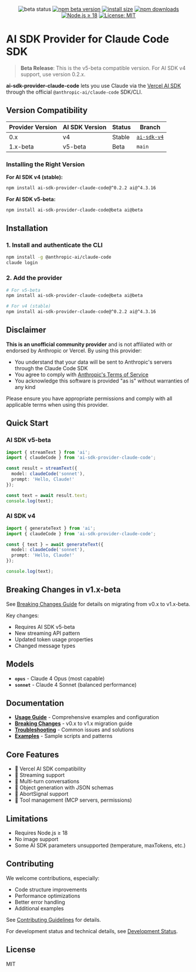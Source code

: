 <p align="center">
  <img src="https://img.shields.io/badge/status-beta-FF6700" alt="beta status">
  <a href="https://www.npmjs.com/package/ai-sdk-provider-claude-code"><img src="https://img.shields.io/npm/v/ai-sdk-provider-claude-code/beta?color=00A79E" alt="npm beta version" /></a>
  <a href="https://www.npmjs.com/package/ai-sdk-provider-claude-code"><img src="https://img.shields.io/npm/unpacked-size/ai-sdk-provider-claude-code?color=00A79E" alt="install size" /></a>
  <a href="https://www.npmjs.com/package/ai-sdk-provider-claude-code"><img src="https://img.shields.io/npm/dy/ai-sdk-provider-claude-code.svg?color=00A79E" alt="npm downloads" /></a>
  <a href="https://nodejs.org/en/about/releases/"><img src="https://img.shields.io/badge/node-%3E%3D18-00A79E" alt="Node.js ≥ 18" /></a>
  <a href="https://www.npmjs.com/package/ai-sdk-provider-claude-code"><img src="https://img.shields.io/npm/l/ai-sdk-provider-claude-code?color=00A79E" alt="License: MIT" /></a>
</p>

# AI SDK Provider for Claude Code SDK

> **Beta Release**: This is the v5-beta compatible version. For AI SDK v4 support, use version 0.2.x.

**ai-sdk-provider-claude-code** lets you use Claude via the [Vercel AI SDK](https://sdk.vercel.ai/docs) through the official `@anthropic-ai/claude-code` SDK/CLI.

## Version Compatibility

| Provider Version | AI SDK Version | Status | Branch |
|-----------------|----------------|---------|---------|
| 0.x | v4 | Stable | [`ai-sdk-v4`](https://github.com/ben-vargas/ai-sdk-provider-claude-code/tree/ai-sdk-v4) |
| 1.x-beta | v5-beta | Beta | `main` |

### Installing the Right Version

**For AI SDK v4 (stable):**
```bash
npm install ai-sdk-provider-claude-code@^0.2.2 ai@^4.3.16
```

**For AI SDK v5-beta:**
```bash
npm install ai-sdk-provider-claude-code@beta ai@beta
```

## Installation

### 1. Install and authenticate the CLI
```bash
npm install -g @anthropic-ai/claude-code
claude login
```

### 2. Add the provider
```bash
# For v5-beta
npm install ai-sdk-provider-claude-code@beta ai@beta

# For v4 (stable)
npm install ai-sdk-provider-claude-code@^0.2.2 ai@^4.3.16
```

## Disclaimer

**This is an unofficial community provider** and is not affiliated with or endorsed by Anthropic or Vercel. By using this provider:

- You understand that your data will be sent to Anthropic's servers through the Claude Code SDK
- You agree to comply with [Anthropic's Terms of Service](https://www.anthropic.com/legal/consumer-terms)
- You acknowledge this software is provided "as is" without warranties of any kind

Please ensure you have appropriate permissions and comply with all applicable terms when using this provider.

## Quick Start

### AI SDK v5-beta
```typescript
import { streamText } from 'ai';
import { claudeCode } from 'ai-sdk-provider-claude-code';

const result = streamText({
  model: claudeCode('sonnet'),
  prompt: 'Hello, Claude!'
});

const text = await result.text;
console.log(text);
```

### AI SDK v4
```typescript
import { generateText } from 'ai';
import { claudeCode } from 'ai-sdk-provider-claude-code';

const { text } = await generateText({
  model: claudeCode('sonnet'),
  prompt: 'Hello, Claude!'
});

console.log(text);
```

## Breaking Changes in v1.x-beta

See [Breaking Changes Guide](docs/ai-sdk-v5/V5_BREAKING_CHANGES.md) for details on migrating from v0.x to v1.x-beta.

Key changes:
- Requires AI SDK v5-beta
- New streaming API pattern
- Updated token usage properties
- Changed message types

## Models

- **`opus`** - Claude 4 Opus (most capable)
- **`sonnet`** - Claude 4 Sonnet (balanced performance)

## Documentation

- **[Usage Guide](docs/ai-sdk-v5/GUIDE.md)** - Comprehensive examples and configuration
- **[Breaking Changes](docs/ai-sdk-v5/V5_BREAKING_CHANGES.md)** - v0.x to v1.x migration guide
- **[Troubleshooting](docs/ai-sdk-v5/TROUBLESHOOTING.md)** - Common issues and solutions
- **[Examples](examples/)** - Sample scripts and patterns

## Core Features

- 🚀 Vercel AI SDK compatibility
- 🔄 Streaming support
- 💬 Multi-turn conversations
- 🎯 Object generation with JSON schemas
- 🛑 AbortSignal support
- 🔧 Tool management (MCP servers, permissions)

## Limitations

- Requires Node.js ≥ 18
- No image support
- Some AI SDK parameters unsupported (temperature, maxTokens, etc.)

## Contributing

We welcome contributions, especially:
- Code structure improvements
- Performance optimizations
- Better error handling
- Additional examples

See [Contributing Guidelines](docs/ai-sdk-v5/GUIDE.md#contributing) for details.

For development status and technical details, see [Development Status](docs/ai-sdk-v5/DEVELOPMENT-STATUS.md).

## License

MIT